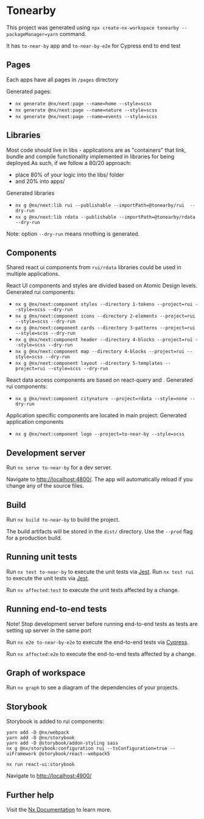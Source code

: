# Tonearby

This project was generated using `npx create-nx-workspace tonearby --packageManager=yarn` command.

It has `to-near-by` app and `to-near-by-e2e` for Cypress end to end test

## Pages

Each apps have all pages in `/pages` directory

Generated pages:

- `nx generate @nx/next:page --name=home --style=scss`
- `nx generate @nx/next:page --name=nature --style=scss`
- `nx generate @nx/next:page --name=events --style=scss`

## Libraries

Most code should live in libs - applications are as "containers" that link, bundle and compile functionality implemented in libraries for being deployed.As such, if we follow a 80/20 approach:

- place 80% of your logic into the libs/ folder
- and 20% into apps/

Generated libraries

- `nx g @nx/next:lib rui --publishable --importPath=@tonearby/rui  --dry-run`
- `nx g @nx/next:lib rdata --publishable --importPath=@tonearby/rdata  --dry-run`

Note: option `--dry-run` means nnothing is generated.

## Components

Shared react ui components from `rui/rdata` libraries could be used in multiple applications.

React UI components and styles are divided based on Atomic Design levels.
Generated rui components:

- `nx g @nx/next:component styles --directory 1-tokens --project=rui --style=scss --dry-run`
- `nx g @nx/next:component icons --directory 2-elements --project=rui --style=scss --dry-run`
- `nx g @nx/next:component cards --directory 3-patterns --project=rui --style=scss --dry-run`
- `nx g @nx/next:component header --directory 4-blocks --project=rui --style=scss --dry-run`
- `nx g @nx/next:component map --directory 4-blocks --project=rui --style=scss --dry-run`
- `nx g @nx/next:component layout --directory 5-templates --project=rui --style=scss --dry-run`

React data access components are based on react-query and .
Generated rui components:
- `nx g @nx/next:component citynature --project=rdata --style=none --dry-run`

Application specific components are located in main project:
Generated application cmponents 

- `nx g @nx/next:component logo --project=to-near-by --style=scss`

## Development server

Run `nx serve to-near-by` for a dev server.

Navigate to [http://localhost:4800/](http://localhost:4800/). The app will automatically reload if you change any of the source files.

## Build

Run `nx build to-near-by` to build the project.

The build artifacts will be stored in the `dist/` directory. Use the `--prod` flag for a production build.

## Running unit tests

Run `nx test to-near-by` to execute the unit tests via [Jest](https://jestjs.io).
Run `nx test rui` to execute the unit tests via [Jest](https://jestjs.io).

Run `nx affected:test` to execute the unit tests affected by a change.

## Running end-to-end tests

Note! Stop development server before running end-to-end tests as tests are setting up server in the same port

Run `nx e2e to-near-by-e2e` to execute the end-to-end tests via [Cypress](https://www.cypress.io).

Run `nx affected:e2e` to execute the end-to-end tests affected by a change.

## Graph of workspace

Run `nx graph` to see a diagram of the dependencies of your projects.

## Storybook

Storybook is added to rui components:

```
yarn add -D @nx/webpack
yarn add -D @nx/storybook
yarn add -D @storybook/addon-styling sass
nx g @nx/storybook:configuration rui --tsConfiguration=true --uiFramework @storybook/react--webpack5
```

`nx run react-ui:storybook`

Navigate to [http://localhost:4900/](http://localhost:4900/)

## Further help

Visit the [Nx Documentation](https://nx.dev) to learn more.
